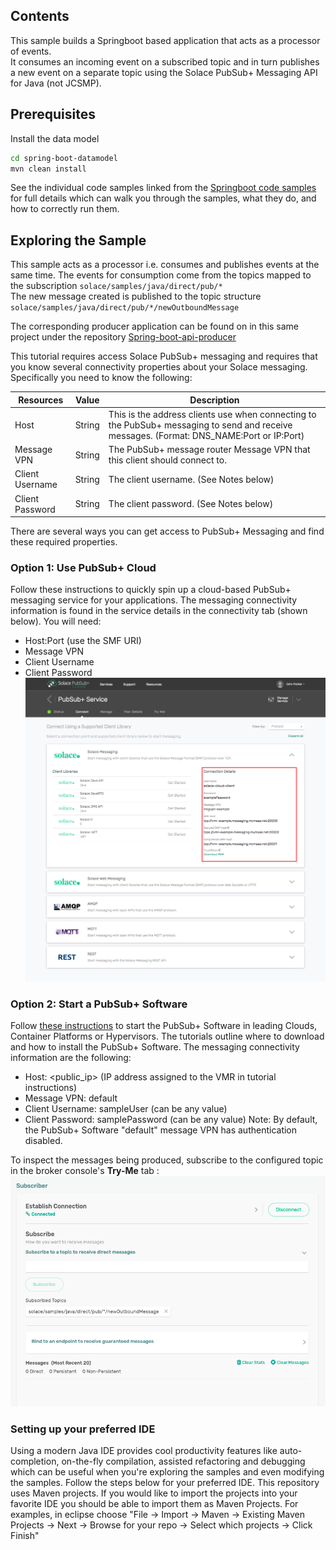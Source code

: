 ## Contents

This sample builds a Springboot based application that acts as a processor of events.</br>
It consumes an incoming event on a subscribed topic and in turn publishes a new event on a separate topic using the Solace PubSub+ Messaging API for Java (not JCSMP).

## Prerequisites

Install the data model

``` bash
cd spring-boot-datamodel
mvn clean install
```

See the individual code samples linked from the [Springboot code samples](https://github.com/SolaceSamples/solace-samples-springboot/) for full details which can walk
you through the samples, what they do, and how to correctly run them.

## Exploring the Sample

This sample acts as a processor i.e. consumes and publishes events at the same time. 
The events for consumption come from the topics mapped to the subscription `solace/samples/java/direct/pub/*` </br>
The new message created is published to the topic structure `solace/samples/java/direct/pub/*/newOutboundMessage` </br>

The corresponding producer application can be found on in this same project under the
repository [Spring-boot-api-producer](https://github.com/SolaceSamples/solace-samples-springboot/tree/main/spring-boot-api-producer)

This tutorial requires access Solace PubSub+ messaging and requires that you know several connectivity properties about your Solace messaging. Specifically you need to know the following:

| Resources       | Value  | Description                                                                                                                               |
|-----------------|--------|-------------------------------------------------------------------------------------------------------------------------------------------|
| Host            | String | This is the address clients use when connecting to the PubSub+ messaging to send and receive messages. (Format: DNS_NAME:Port or IP:Port) |
| Message VPN     | String | The PubSub+ message router Message VPN that this client should connect to.                                                                |
| Client Username | String | The client username. (See Notes below)                                                                                                    |
| Client Password | String | The client password. (See Notes below)                                                                                                    |

There are several ways you can get access to PubSub+ Messaging and find these required properties.

### Option 1: Use PubSub+ Cloud
Follow these instructions to quickly spin up a cloud-based PubSub+ messaging service for your applications.
The messaging connectivity information is found in the service details in the connectivity tab (shown below). You will need:

* Host:Port (use the SMF URI)
* Message VPN
* Client Username
* Client Password
  </br>
  ![Connection Parameters Image](readmeImages/connectionParameters.png)</br>

### Option 2: Start a PubSub+ Software
Follow [these instructions](https://docs.solace.com/Get-Started/Getting-Started-Try-Broker.htm?_ga=2.32239166.1891205303.1672824254-1972216927.1672824254&_gl=1*de5zvj*_ga*MTk3MjIxNjkyNy4xNjcyODI0MjU0*_ga_XZ3NWMM83E*MTY3MjgyNDI1My4xLjEuMTY3MjgyNDI2MS4wLjAuMA..) to start the PubSub+ Software in leading Clouds, Container Platforms or Hypervisors. The tutorials outline where to download and how to install the PubSub+ Software.
The messaging connectivity information are the following:

* Host: <public_ip> (IP address assigned to the VMR in tutorial instructions)
* Message VPN: default
* Client Username: sampleUser (can be any value)
* Client Password: samplePassword (can be any value)
  Note: By default, the PubSub+ Software "default" message VPN has authentication disabled.


To inspect the messages being produced, subscribe to the configured topic in the broker console's **Try-Me**
tab : ![Subscriber Connection Image](readmeImages/subscriberImage.png)<br>

### Setting up your preferred IDE

Using a modern Java IDE provides cool productivity features like auto-completion, on-the-fly compilation, assisted
refactoring and debugging which can be useful when you're exploring the samples and even modifying the samples. Follow
the steps below for your preferred IDE.
This repository uses Maven projects. If you would like to import the projects into your favorite IDE you should be able
to import them as Maven Projects. For examples, in eclipse choose "File -> Import -> Maven -> Existing Maven Projects ->
Next -> Browse for your repo -> Select which projects -> Click Finish"
